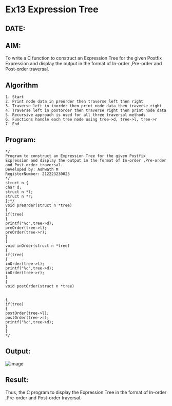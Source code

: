 # Ex13 Expression Tree
## DATE:
## AIM:
To write a C function to construct an Expression Tree for the given Postfix Expression and display the output in the format of In-order ,Pre-order and Post-order traversal.

## Algorithm
```
1. Start 
2. Print node data in preorder then traverse left then right 
3. Traverse left in inorder then print node data then traverse right 
4. Traverse left in postorder then traverse right then print node data 
5. Recursive approach is used for all three traversal methods 
6. Functions handle each tree node using tree->d, tree->l, tree->r 
7. End
```  

## Program:
```
*/
Program to construct an Expression Tree for the given Postfix Expression and display the output in the format of In-order ,Pre-order and Post-order traversal.
Developed by: Ashwath M
RegisterNumber: 212223230023
*/
struct n { 
char d; 
struct n *l; 
struct n *r; 
};*/ 
void preOrder(struct n *tree) 
{ 
if(tree) 
{ 
printf("%c",tree->d); 
preOrder(tree->l); 
preOrder(tree->r); 
} 
} 
void inOrder(struct n *tree) 
{ 
if(tree) 
{ 
inOrder(tree->l); 
printf("%c",tree->d); 
inOrder(tree->r); 
} 
} 
void postOrder(struct n *tree) 
  
  
{ 
if(tree) 
{ 
postOrder(tree->l); 
postOrder(tree->r); 
printf("%c",tree->d); 
} 
}  
*/
```

## Output:

![image](https://github.com/user-attachments/assets/27a061d6-6e2c-440a-9a88-be372777491e)


## Result:
Thus, the C program to display the Expression Tree in the format of In-order ,Pre-order and Post-order traversal.

